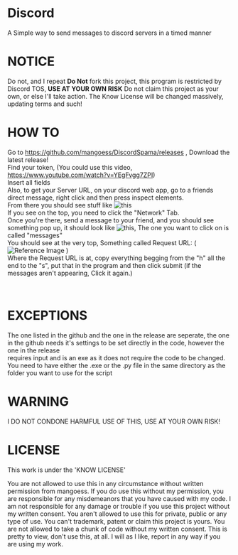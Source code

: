 # Discord
A Simple way to send messages to discord servers in a timed manner

# NOTICE
Do not, and I repeat **Do Not** fork this project, this program is restricted by Discord TOS, **USE AT YOUR OWN RISK**
Do not claim this project as your own, or else I'll take action.
The Know License will be changed massively, updating terms and such!

# HOW TO
Go to https://github.com/mangoess/DiscordSpama/releases , Download the latest release!
<br />
Find your token, (You could use this video, https://www.youtube.com/watch?v=YEgFvgg7ZPI)
<br />
Insert all fields
<br />
Also, to get your Server URL, on your discord web app, go to a friends direct message, right click and then press inspect elements.
<br />
From there you should see stuff like ![this](https://user-images.githubusercontent.com/69760274/111881133-94eda980-89c8-11eb-9131-38546309b01b.png)
<br />
If you see on the top, you need to click the "Network" Tab.
<br />
Once you're there, send a message to your friend, and you should see something pop up, it should look like ![this](https://user-images.githubusercontent.com/69760274/111881173-cb2b2900-89c8-11eb-9956-1189663ef7ba.png), The one you want to click on is called "messages"
<br />
You should see at the very top, Something called Request URL: ( ![Reference Image](https://user-images.githubusercontent.com/69760274/111881231-fca3f480-89c8-11eb-8f25-b3551836dd92.png) )
<br />
Where the Request URL is at, copy everything begging from the "h" all the end to the "s", put that in the program and then click submit (if the messages aren't appearing, Click it again.)
<br />


<br />

# EXCEPTIONS
The one listed in the github and the one in the release are seperate, the one in the github needs it's settings to be set directly in the code, however the one in the release 
<br />
requires input and is an exe as it does not require the code to be changed.
<br />
You need to have either the .exe or the .py file in the same directory as the folder you want to use for the script

# WARNING
I DO NOT CONDONE HARMFUL USE OF THIS, USE AT YOUR OWN RISK!

# LICENSE

This work is under the 'KNOW LICENSE'

You are not allowed to use this in any circumstance without written permission from mangoess. If you do use this without my permission, you are responsible for any misdemeanors that you have caused with my code. I am not responsible for any damage or trouble if you use this project without my written consent. You aren't allowed to use this for private, public or any type of use. You can't trademark, patent or claim this project is yours. You are not allowed to take a chunk of code without my written consent. This is pretty to view, don't use this, at all. I will as I like, report in any way if you are using my work.
